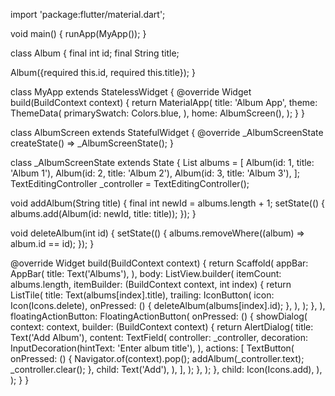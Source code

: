 import 'package:flutter/material.dart';

void main() {
  runApp(MyApp());
}

class Album {
  final int id;
  final String title;

  Album({required this.id, required this.title});
}

class MyApp extends StatelessWidget {
  @override
  Widget build(BuildContext context) {
    return MaterialApp(
      title: 'Album App',
      theme: ThemeData(
        primarySwatch: Colors.blue,
      ),
      home: AlbumScreen(),
    );
  }
}

class AlbumScreen extends StatefulWidget {
  @override
  _AlbumScreenState createState() => _AlbumScreenState();
}

class _AlbumScreenState extends State<AlbumScreen> {
  List<Album> albums = [
    Album(id: 1, title: 'Album 1'),
    Album(id: 2, title: 'Album 2'),
    Album(id: 3, title: 'Album 3'),
  ];
  TextEditingController _controller = TextEditingController();

  void addAlbum(String title) {
    final int newId = albums.length + 1;
    setState(() {
      albums.add(Album(id: newId, title: title));
    });
  }

  void deleteAlbum(int id) {
    setState(() {
      albums.removeWhere((album) => album.id == id);
    });
  }

  @override
  Widget build(BuildContext context) {
    return Scaffold(
      appBar: AppBar(
        title: Text('Albums'),
      ),
      body: ListView.builder(
        itemCount: albums.length,
        itemBuilder: (BuildContext context, int index) {
          return ListTile(
            title: Text(albums[index].title),
            trailing: IconButton(
              icon: Icon(Icons.delete),
              onPressed: () {
                deleteAlbum(albums[index].id);
              },
            ),
          );
        },
      ),
      floatingActionButton: FloatingActionButton(
        onPressed: () {
          showDialog(
            context: context,
            builder: (BuildContext context) {
              return AlertDialog(
                title: Text('Add Album'),
                content: TextField(
                  controller: _controller,
                  decoration: InputDecoration(hintText: 'Enter album title'),
                ),
                actions: [
                  TextButton(
                    onPressed: () {
                      Navigator.of(context).pop();
                      addAlbum(_controller.text);
                      _controller.clear();
                    },
                    child: Text('Add'),
                  ),
                ],
              );
            },
          );
        },
        child: Icon(Icons.add),
      ),
    );
  }
}
